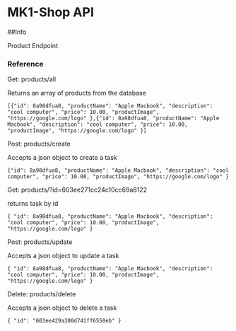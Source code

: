 # MK1-Shop API

##Info

Product Endpoint 

### Reference

Get: products/all

Returns an array of products from the database


``[{"id": 8a98dfua8,
"productName": "Apple Macbook",
"description": "cool computer",
"price": 10.00,
"productImage", "https://google.com/logo"
},{"id": 8a98dfua8,
"productName": "Apple Macbook",
"description": "cool computer",
"price": 10.00,
"productImage", "https://google.com/logo"
}]``


Post: products/create

Accepts a json object to create a task

``{"id": 8a98dfua8,
"productName": "Apple Macbook",
"description": "cool computer",
"price": 10.00,
"productImage", "https://google.com/logo"
}``

Get: products/?id=603ee271cc24c10cc69a8122

returns task by id

``{
"id": 8a98dfua8,
"productName": "Apple Macbook",
"description": "cool computer",
"price": 10.00,
"productImage", "https://google.com/logo"
}``

Post: products/update

Accepts a json object to update a task

``{
"id": 8a98dfua8,
"productName": "Apple Macbook",
"description": "cool computer",
"price": 10.00,
"productImage", "https://google.com/logo"
}``

Delete: products/delete

Accepts a json object to delete a task

``{
"id": "603ee429a300d741ff6550eb"
}``
